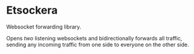 # Etsockera #

Websocket forwarding library.

Opens _two_ listening websockets and bidirectionally forwards all traffic, sending any incoming traffic from one side to everyone on the other side.
